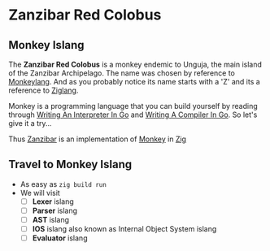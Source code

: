 # Zanzibar Red Colobus

## Monkey Islang

The **Zanzibar Red Colobus** is a monkey endemic to Unguja, the main island of the Zanzibar Archipelago.
The name was chosen by reference to [Monkeylang](https://monkeylang.org/). And as you probably notice its
name starts with a 'Z' and its a reference to [Ziglang](https://ziglang.org/).

Monkey is a programming language that you can build yourself by reading through
[Writing An Interpreter In Go](https://interpreterbook.com/) and
[Writing A Compiler In Go](https://compilerbook.com/). So let's give it a try...

Thus [Zanzibar](https://github.com/gthvn1/zanzibar/) is an implementation of [Monkey](https://monkeylang.org/) in [Zig](https://ziglang.org/)

## Travel to Monkey Islang

- As easy as `zig build run`
- We will visit
  - [ ] **Lexer** islang
  - [ ] **Parser** islang
  - [ ] **AST** islang
  - [ ] **IOS** islang also known as Internal Object System islang
  - [ ] **Evaluator** islang
